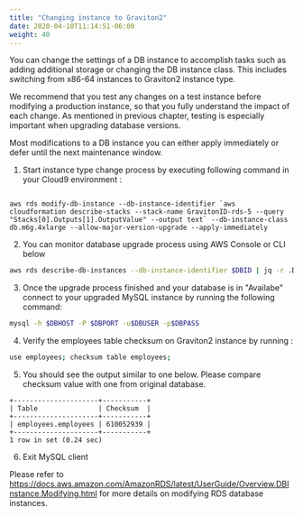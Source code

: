 ```yaml
---
title: "Changing instance to Graviton2"
date: 2020-04-10T11:14:51-06:00
weight: 40
---
```


You can change the settings of a DB instance to accomplish tasks such as adding additional storage or changing the DB instance class.
This includes switching from x86-64 instances to Graviton2 instance type.

We recommend that you test any changes on a test instance before modifying a production instance, 
so that you fully understand the impact of each change. As mentioned in previous chapter,
testing is especially important when upgrading database versions.

Most modifications to a DB instance you can either apply immediately or defer until the next maintenance window.


1. Start instance type change process by executing following command in your Cloud9 environment :
 
```

aws rds modify-db-instance --db-instance-identifier `aws cloudformation describe-stacks --stack-name GravitonID-rds-5 --query "Stacks[0].Outputs[1].OutputValue" --output text` --db-instance-class db.m6g.4xlarge --allow-major-version-upgrade --apply-immediately

```

2. You can monitor database upgrade process using AWS Console or CLI below
```bash 
aws rds describe-db-instances --db-instance-identifier $DBID | jq -r .DBInstances[0].DBInstanceStatus
```
 
3. Once the upgrade process finished and your database is in "Availabe" connect to your upgraded MySQL instance by running the following command:

```bash
mysql -h $DBHOST -P $DBPORT -u$DBUSER -p$DBPASS
```


4. Verify the employees table checksum on Graviton2 instance by running :

```bash
use employees; checksum table employees;
```

5. You should see the output similar to one below. Please compare checksum value with one from original 
database.

```
+---------------------+-----------+
| Table               | Checksum  |
+---------------------+-----------+
| employees.employees | 610052939 |
+---------------------+-----------+
1 row in set (0.24 sec)
```

6. Exit MySQL client




Please refer to https://docs.aws.amazon.com/AmazonRDS/latest/UserGuide/Overview.DBInstance.Modifying.html for more details on modifying RDS database instances.
